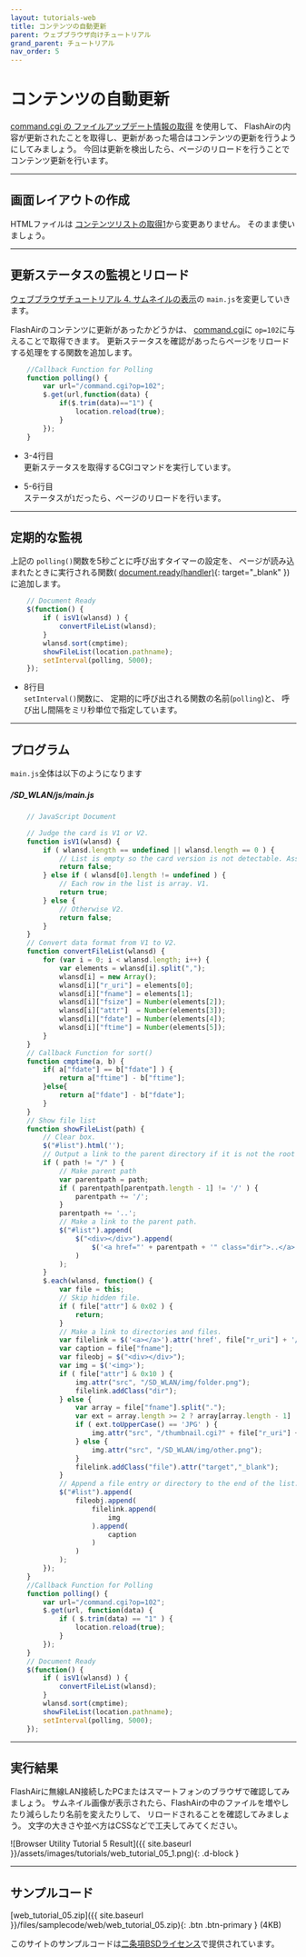 ```yaml
---
layout: tutorials-web
title: コンテンツの自動更新
parent: ウェブブラウザ向けチュートリアル
grand_parent: チュートリアル
nav_order: 5
---
```


# コンテンツの自動更新
[command.cgi の ファイルアップデート情報の取得](../../api/command.cgi/#102) を使用して、
FlashAirの内容が更新されたことを取得し、更新があった場合はコンテンツの更新を行うようにしてみましょう。
今回は更新を検出したら、ページのリロードを行うことでコンテンツ更新を行います。

---
## 画面レイアウトの作成

HTMLファイルは
[コンテンツリストの取得1](2)から変更ありません。 そのまま使いましょう。

---
## 更新ステータスの監視とリロード

[ウェブブラウザチュートリアル 4. サムネイルの表示](4)の
`main.js`を変更していきます。

FlashAirのコンテンツに更新があったかどうかは、
[command.cgi](../../api/command.cgi)に
`op=102`に与えることで取得できます。 更新ステータスを確認があったらページをリロードする処理をする関数を追加します。
```js
    //Callback Function for Polling
    function polling() {
        var url="/command.cgi?op=102";
        $.get(url,function(data) {
            if($.trim(data)=="1") {
                location.reload(true);
            }
        });
    }
```
* 3-4行目<br>
     更新ステータスを取得するCGIコマンドを実行しています。

* 5-6行目<br>
     ステータスが`1`だったら、ページのリロードを行います。

---
## 定期的な監視

上記の
`polling()`関数を5秒ごとに呼び出すタイマーの設定を、 ページが読み込まれたときに実行される関数(
[document.ready(handler)](http://api.jquery.com/ready/){: target="_blank" })に追加します。
```js
    // Document Ready
    $(function() {
        if ( isV1(wlansd) ) {
            convertFileList(wlansd);
        }
        wlansd.sort(cmptime);
        showFileList(location.pathname);
        setInterval(polling, 5000);
    });
```
* 8行目<br>
    `setInterval()`関数に、 定期的に呼び出される関数の名前(`polling`)と、 呼び出し間隔をミリ秒単位で指定しています。

---
## プログラム

`main.js`全体は以下のようになります

##### _/SD_WLAN/js/main.js_
```js
    // JavaScript Document

    // Judge the card is V1 or V2.
    function isV1(wlansd) {
        if ( wlansd.length == undefined || wlansd.length == 0 ) {
            // List is empty so the card version is not detectable. Assumes as V2.
            return false;
        } else if ( wlansd[0].length != undefined ) {
            // Each row in the list is array. V1.
            return true;
        } else {
            // Otherwise V2.
            return false;
        }
    }
    // Convert data format from V1 to V2.
    function convertFileList(wlansd) {
        for (var i = 0; i < wlansd.length; i++) {
            var elements = wlansd[i].split(",");
            wlansd[i] = new Array();
            wlansd[i]["r_uri"] = elements[0];
            wlansd[i]["fname"] = elements[1];
            wlansd[i]["fsize"] = Number(elements[2]);
            wlansd[i]["attr"]  = Number(elements[3]);
            wlansd[i]["fdate"] = Number(elements[4]);
            wlansd[i]["ftime"] = Number(elements[5]);
        }
    }
    // Callback Function for sort()
    function cmptime(a, b) {
        if( a["fdate"] == b["fdate"] ) {
            return a["ftime"] - b["ftime"];
        }else{
            return a["fdate"] - b["fdate"];
        }
    }
    // Show file list
    function showFileList(path) {
        // Clear box.
        $("#list").html('');
        // Output a link to the parent directory if it is not the root directory.
        if ( path != "/" ) {
            // Make parent path
            var parentpath = path;
            if ( parentpath[parentpath.length - 1] != '/' ) {
                parentpath += '/';
            }
            parentpath += '..';
            // Make a link to the parent path.
            $("#list").append(
                $("<div></div>").append(
                    $('<a href="' + parentpath + '" class="dir">..</a>')
                )
            );
        }
        $.each(wlansd, function() {
            var file = this;
            // Skip hidden file.
            if ( file["attr"] & 0x02 ) {
                return;
            }
            // Make a link to directories and files.
            var filelink = $('<a></a>').attr('href', file["r_uri"] + '/' + file["fname"]);
            var caption = file["fname"];
            var fileobj = $("<div></div>");
            var img = $('<img>');
            if ( file["attr"] & 0x10 ) {
                img.attr("src", "/SD_WLAN/img/folder.png");
                filelink.addClass("dir");
            } else {
                var array = file["fname"].split(".");
                var ext = array.length >= 2 ? array[array.length - 1] : '';
                if ( ext.toUpperCase() == 'JPG' ) {
                    img.attr("src", "/thumbnail.cgi?" + file["r_uri"] + '/' + file["fname"]);
                } else {
                    img.attr("src", "/SD_WLAN/img/other.png");
                }
                filelink.addClass("file").attr("target","_blank");
            }
            // Append a file entry or directory to the end of the list.
            $("#list").append(
                fileobj.append(
                    filelink.append(
                        img
                    ).append(
                        caption
                    )
                )
            );
        }); 
    }
    //Callback Function for Polling
    function polling() {
        var url="/command.cgi?op=102";
        $.get(url, function(data) {
            if ( $.trim(data) == "1" ) {
                location.reload(true);
            }
        });
    }
    // Document Ready
    $(function() {
        if ( isV1(wlansd) ) {
            convertFileList(wlansd);
        }
        wlansd.sort(cmptime);
        showFileList(location.pathname);
        setInterval(polling, 5000);
    });
```
---
## 実行結果

FlashAirに無線LAN接続したPCまたはスマートフォンのブラウザで確認してみましょう。
サムネイル画像が表示されたら、FlashAirの中のファイルを増やしたり減らしたり名前を変えたりして、
リロードされることを確認してみましょう。 文字の大きさや並べ方はCSSなどで工夫してみてください。

![Browser Utility Tutorial 5 Result]({{ site.baseurl }}/assets/images/tutorials/web_tutorial_05_1.png){: .d-block }

---
## サンプルコード

[web_tutorial_05.zip]({{ site.baseurl }}/files/samplecode/web/web_tutorial_05.zip){: .btn .btn-primary } (4KB)

このサイトのサンプルコードは[二条項BSDライセンス](../../license)で提供されています。

